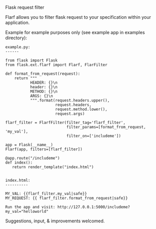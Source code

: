 Flask request filter

Flarf allows you to filter flask request to your specification within your application.

Example for example purposes only (see example app in examples directory): 

    example.py:
    ------

    from flask import Flask
    from flask.ext.flarf import Flarf, FlarFilter

    def format_from_request(request):
        return """
               HEADER: {}\n
               header: {}\n
               METHOD: {}\n
               ARGS: {}\n
               """.format(request.headers.upper(),
                          request.headers,
                          request.method.lower(),
                          request.args)

    flarf_filter = FlarfFilter(filter_tag='flarf_filter',
                               filter_params=[format_from_request, 'my_val'],
                               filter_on=['includeme'])

    app = Flask(__name__)
    Flarf(app, filters=[flarf_filter])

    @app.route("/includeme")
    def index():
       return render_template("index.html")


    index.html:
    ----------

    MY_VAL: {{flarf_filter.my_val|safe}}
    MY_REQUEST: {{ flarf_filter.format_from_request|safe}}

    Run the app and visit: http://127.0.0.1:5000/includeme?my_val="helloworld" 

Suggestions, input, & improvements welcomed.
